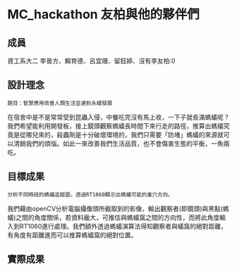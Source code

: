 MC_hackathon 友柏與他的夥伴們
===

成員
---
資工系大二
李晉方、賴育德、呂宜珊、留鈺婷、沒有李友柏:0

設計理念
---
    題目：智慧應用改善人類生活並達到永續發展
在宿舍中是不是常常受到昆蟲入侵，中餐吃完沒有馬上收，一下子就長滿螞蟻呢？我們希望能利用開發板，接上鏡頭觀察螞蟻長時間下來行走的路徑，推算出螞蟻究竟是從哪兒來的，殺蟲劑是十分破壞環境的，我們只需要「防堵」螞蟻的來源就可以清銷我們的煩惱。如此一來改善我們生活品質，也不會傷害生態的平衡，一魚兩吃。

目標成果
---
    分析不同時段的螞蟻追蹤圖，透過RT1060顯示出螞蟻可能的巢穴方向。
我們藉由openCV分析電腦攝像頭所截取到的影像，輸出觀察者(即鏡頭)與黑點(螞蟻)之間的角度關係，若資料龐大，可推估與螞蟻窩之間的方向性，而將此角度輸入到RT1060進行處理。我們額外透過螞蟻演算法得知觀察者與蟻窩的絕對距離，有角度有距離進而可以推算螞蟻窩的絕對位置。

實際成果
---
